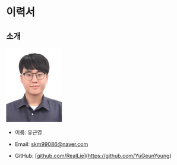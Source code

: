 # 이력서

## 소개
![프로필이미지](https://github.com/RealLie/RealLie/blob/main/20220811181854_00027.jpg)
- 이름: 유근영

- Email: skm99086@naver.com
- GitHub: [[github.com/RealLie](https://github.com/RealLie)](https://github.com/YuGeunYoung)


